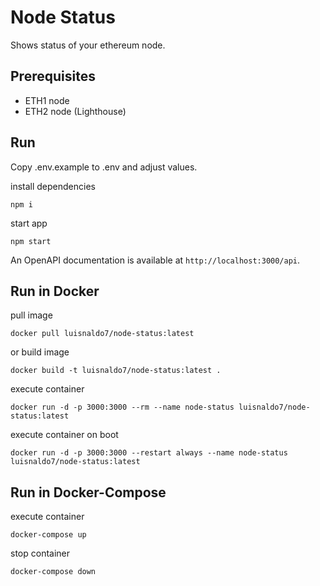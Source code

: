 # Node Status

Shows status of your ethereum node.

## Prerequisites

- ETH1 node
- ETH2 node (Lighthouse)

## Run

Copy .env.example to .env and adjust values.

install dependencies

```
npm i
```

start app

```
npm start
```

An OpenAPI documentation is available at `http://localhost:3000/api`.

## Run in Docker

pull image

```
docker pull luisnaldo7/node-status:latest
```

or build image

```
docker build -t luisnaldo7/node-status:latest .
```

execute container

```
docker run -d -p 3000:3000 --rm --name node-status luisnaldo7/node-status:latest
```

execute container on boot

```
docker run -d -p 3000:3000 --restart always --name node-status luisnaldo7/node-status:latest
```

## Run in Docker-Compose

execute container

```
docker-compose up
```

stop container

```
docker-compose down
```

